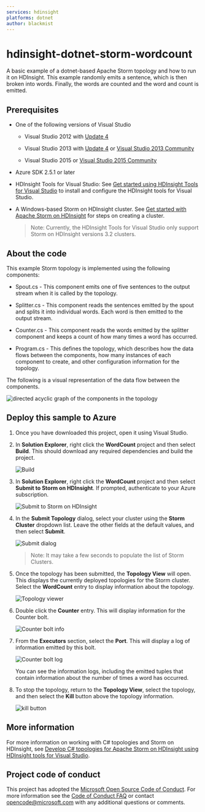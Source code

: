 ```yaml
---
services: hdinsight
platforms: dotnet
author: blackmist
---
```


# hdinsight-dotnet-storm-wordcount
A basic example of a dotnet-based Apache Storm topology and how to run it on HDInsight. This example randomly emits a sentence, which is then broken into words. Finally, the words are counted and the word and count is emitted.

## Prerequisites

* One of the following versions of Visual Studio

    * Visual Studio 2012 with [Update 4](http://www.microsoft.com/download/details.aspx?id=39305)

    * Visual Studio 2013 with [Update 4](http://www.microsoft.com/download/details.aspx?id=44921) or [Visual Studio 2013 Community](http://go.microsoft.com/fwlink/?LinkId=517284)
    
    * Visual Studio 2015 or [Visual Studio 2015 Community](https://go.microsoft.com/fwlink/?linkid=532606&clcid=0x409)

* Azure SDK 2.5.1 or later

* HDInsight Tools for Visual Studio: See [Get started using HDInsight Tools for Visual Studio](https://azure.microsoft.com/documentation/articles/hdinsight-hadoop-visual-studio-tools-get-started/) to install and configure the HDInsight tools for Visual Studio.

* A Windows-based Storm on HDInsight cluster. See [Get started with Apache Storm on HDInsight](https://azure.microsoft.com/documentation/articles/hdinsight-apache-storm-tutorial-get-started/) for steps on creating a cluster.

    > Note: Currently, the HDInsight Tools for Visual Studio only support Storm on HDInsight versions 3.2 clusters.

## About the code

This example Storm topology is implemented using the following components:

* Spout.cs - This component emits one of five sentences to the output stream when it is called by the topology.

* Splitter.cs - This component reads the sentences emitted by the spout and splits it into individual words. Each word is then emitted to the output stream.

* Counter.cs - This component reads the words emitted by the splitter component and keeps a count of how many times a word has occurred.

* Program.cs - This defines the topology, which describes how the data flows between the components, how many instances of each component to create, and other configuration information for the topology.

The following is a visual representation of the data flow between the components.

![directed acyclic graph of the components in the topology](./images/wordcount-topology.png)

## Deploy this sample to Azure

1. Once you have downloaded this project, open it using Visual Studio.

2. In __Solution Explorer__, right click the __WordCount__ project and then select __Build__. This should download any required dependencies and build the project.

    ![Build](./images/build.png)

3. In __Solution Explorer__, right click the __WordCount__ project and then select __Submit to Storm on HDInsight__. If prompted, authenticate to your Azure subscription.

    ![Submit to Storm on HDInsight](./images/submit.png)

4. In the __Submit Topology__ dialog, select your cluster using the __Storm Cluster__ dropdown list. Leave the other fields at the default values, and then select __Submit__.

    ![Submit dialog](./images/submitdialog.png)

    > Note: It may take a few seconds to populate the list of Storm Clusters.

5. Once the topology has been submitted, the __Topology View__ will open. This displays the currently deployed topologies for the Storm cluster. Select the __WordCount__ entry to display information about the topology.

    ![Topology viewer](./images/vsuistorm.png)
    
6. Double click the __Counter__ entry. This will display information for the Counter bolt.

    ![Counter bolt info](./images/boltinfo.png)
    
7. From the __Executors__ section, select the __Port__. This will display a log of information emitted by this bolt.

    ![Counter bolt log](./images/boltinstanceinfo.png)
    
    You can see the information logs, including the emitted tuples that contain information about the number of times a word has occurred.

8. To stop the topology, return to the __Topology View__, select the topology, and then select the __Kill__ button above the topology information.

    ![kill button](./images/killbutton.png)

## More information

For more information on working with C# topologies and Storm on HDInsight, see [Develop C# topologies for Apache Storm on HDInsight using HDInsight tools for Visual Studio](https://azure.microsoft.com/documentation/articles/hdinsight-storm-develop-csharp-visual-studio-topology/).

## Project code of conduct

This project has adopted the [Microsoft Open Source Code of Conduct](https://opensource.microsoft.com/codeofconduct/). For more information see the [Code of Conduct FAQ](https://opensource.microsoft.com/codeofconduct/faq/) or contact [opencode@microsoft.com](mailto:opencode@microsoft.com) with any additional questions or comments.